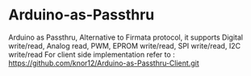 # Arduino-as-Passthru
Arduino as Passthru, Alternative to Firmata protocol, it supports Digital write/read, Analog read, PWM, EPROM write/read, SPI write/read, I2C write/read
For client side implementation refer to : https://github.com/knor12/Arduino-as-Passthru-Client.git
